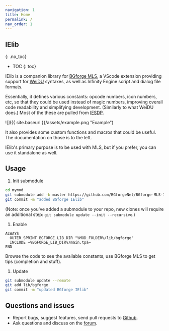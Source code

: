 ```yaml
---
navigation: 1
title: Home
permalink: /
nav_order: 1
---
```


## IElib
{: .no_toc}

* TOC
{: toc}

IElib is a companion library for [BGforge MLS](https://bgforge.net/mls/), a VScode extension providing support for [WeiDU](https://weidu.org/~thebigg/README-WeiDU.html) syntaxes, as well as Infinity Engine script and dialog file formats.

Essentially, it defines various constants: opcode numbers, icon numbers, etc, so that they could be used instead of magic numbers, improving overall code readability and simplifying development. (Similarly to what WeiDU does.) Most of the these are pulled from [IESDP](https://gibberlings3.github.io/iesdp/).

![]({{ site.baseurl }}/assets/example.png "Example")

It also provides some custom functions and macros that could be useful. The documentation on those is to the left.

IElib's primary purpose is to be used with MLS, but if you prefer, you can use it standalone as well.

## Usage
1. Init submodule
```bash
cd mymod
git submodule add -b master https://github.com/BGforgeNet/BGforge-MLS-IElib.git lib/bgforge
git commit -m "added BGforge IElib"
```
  (Note: once you've added a submodule to your repo, new clones will require an additional step: `git submodule update --init --recursive`.)
1. Enable
```
ALWAYS
  OUTER_SPRINT BGFORGE_LIB_DIR "%MOD_FOLDER%/lib/bgforge"
  INCLUDE ~%BGFORGE_LIB_DIR%/main.tpa~
END
```
  Browse the code to see the available constants, use BGforge MLS to get tips (completion and stuff).
1. Update
```bash
git submodule update --remote
git add lib/bgforge
git commit -m "updated BGforge IElib"
  ```

## Questions and issues
- Report bugs, suggest features, send pull requests to [Github](https://github.com/BGforgeNet/BGforge-MLS-IElib).
- Ask questions and discuss on the [forum](https://forums.bgforge.net/viewforum.php?f=35).
